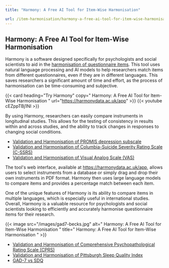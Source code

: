 ```yaml
---
title: "Harmony: A Free AI Tool for Item-Wise Harmonisation"

url: /item-harmonisation/harmony-a-free-ai-tool-for-item-wise-harmonisation
---
```


## Harmony: A Free AI Tool for Item-Wise Harmonisation

Harmony is a software designed specifically for psychologists and social scientists to aid in the [harmonisation of questionnaire items](/item-harmonisation/). This tool uses natural language processing and AI models to help researchers match items from different questionnaires, even if they are in different languages. This saves researchers a significant amount of time and effort, as the process of harmonisation can be time-consuming and subjective.

{{< card heading="Try Harmony" copy=" Harmony: A Free AI Tool for Item-Wise Harmonisation " url="https://harmonydata.ac.uk/app" >}}
{{< youtube cEZppTBj1NI >}}

By using Harmony, researchers can easily compare instruments in longitudinal studies. This allows for the testing of consistency in results within and across studies, and the ability to track changes in responses to changing social conditions.

* [Validation and Harmonisation of PROMIS depression subscale](/harmonisation-validation/promis-depression-subscale)
* [Validation and Harmonisation of Columbia-Suicide Severity Rating Scale (C-SSRS)](/harmonisation-validation/columbia-suicide-severity-rating-scale-c-ssrs)
* [Validation and Harmonisation of Visual Analog Scale (VAS)](/harmonisation-validation/visual-analog-scale-vas)

The tool's web interface, available at https://harmonydata.ac.uk/app, allows users to select instruments from a database or simply drag and drop their own instruments in PDF format. Harmony then uses large language models to compare items and provides a percentage match between each item.

One of the unique features of Harmony is its ability to compare items in multiple languages, which is especially useful in international studies. Overall, Harmony is a valuable resource for psychologists and social scientists looking to efficiently and accurately harmonise questionnaire items for their research. 


{{< image src="/images/gad7-becks.jpg" alt=" Harmony: A Free AI Tool for Item-Wise Harmonisation " title=" Harmony: A Free AI Tool for Item-Wise Harmonisation " >}}









* [Validation and Harmonisation of Comprehensive Psychopathological Rating Scale (CPRS)](/harmonisation-validation/comprehensive-psychopathological-rating-scale-cprs)
* [Validation and Harmonisation of Pittsburgh Sleep Quality Index](/harmonisation-validation/pittsburgh-sleep-quality-index)
* [GAD-7 vs SDQ](/compare-harmonise-instruments/gad-7-vs-sdq/)
